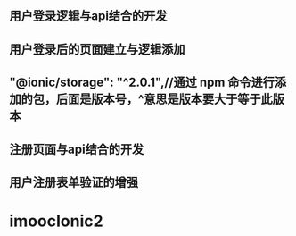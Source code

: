 ## 用户登录逻辑与api结合的开发
## 用户登录后的页面建立与逻辑添加
##  "@ionic/storage": "^2.0.1",//通过 npm 命令进行添加的包，后面是版本号，^意思是版本要大于等于此版本
## 注册页面与api结合的开发
## 用户注册表单验证的增强
# imoocIonic2
